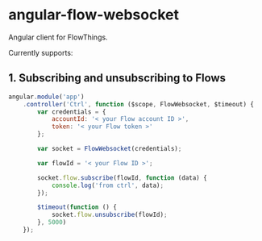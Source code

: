 # angular-flow-websocket
Angular client for FlowThings.

Currently supports:

## 1. Subscribing and unsubscribing to Flows
```javascript
angular.module('app')
    .controller('Ctrl', function ($scope, FlowWebsocket, $timeout) {
        var credentials = {
            accountId: '< your Flow account ID >',
            token: '< your Flow token >'
        };

        var socket = FlowWebsocket(credentials);

        var flowId = '< your Flow ID >';

        socket.flow.subscribe(flowId, function (data) {
            console.log('from ctrl', data);
        });

        $timeout(function () {
            socket.flow.unsubscribe(flowId);
        }, 5000)
    });
```
